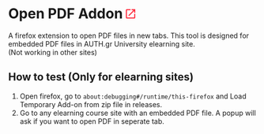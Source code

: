 # Open PDF Addon ![Icon](icons/icon-19.png)
A firefox extension to open PDF files in new tabs.
This tool is designed for embedded PDF files in AUTH.gr University elearning site. \
(Not working in other sites)



## How to test (Only for elearning sites)
1. Open firefox, go to `about:debugging#/runtime/this-firefox` and Load Temporary Add-on from zip file in releases.
2. Go to any elearning course site with an embedded PDF file. A popup will ask if you want to open PDF in seperate tab.
